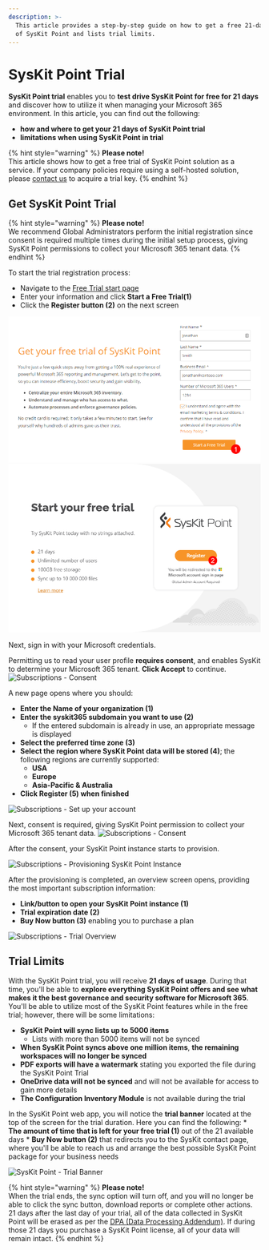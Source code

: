 ```yaml
---
description: >-
  This article provides a step-by-step guide on how to get a free 21-day trial
  of SysKit Point and lists trial limits.
---
```


# SysKit Point Trial

**SysKit Point trial** enables you to **test drive SysKit Point for free for 21 days** and discover how to utilize it when managing your Microsoft 365 environment. In this article, you can find out the following:

* **how and where to get your 21 days of SysKit Point trial**
* **limitations when using SysKit Point in trial**

{% hint style="warning" %}
**Please note!**\
This article shows how to get a free trial of SysKit Point solution as a service. If your company policies require using a self-hosted solution, please [contact us](https://www.syskit.com/company/contact-us) to acquire a trial key.
{% endhint %}

## Get SysKit Point Trial

{% hint style="warning" %}
**Please note!**\
We recommend Global Administrators perform the initial registration since consent is required multiple times during the initial setup process, giving SysKit Point permissions to collect your Microsoft 365 tenant data.
{% endhint %}

To start the trial registration process:

* Navigate to the [Free Trial start page](https://www.syskit.com/products/point/free-trial/)
* Enter your information and click **Start a Free Trial(1)**
* Click the **Register button (2)** on the next screen

![Subscriptions - Start a Free Trial](../.gitbook/assets/trial-start.png)
![Subscriptions - Register](../.gitbook/assets/trial-register.png)

Next, sign in with your Microsoft credentials.

Permitting us to read your user profile **requires consent**, and enables SysKit to determine your Microsoft 365 tenant. **Click Accept** to continue. ![Subscriptions - Consent](../.gitbook/assets/trial\_consent.png)

A new page opens where you should:

* **Enter the Name of your organization (1)**
* **Enter the syskit365 subdomain you want to use (2)**
  * If the entered subdomain is already in use, an appropriate message is displayed
* **Select the preferred time zone (3)**
* **Select the region where SysKit Point data will be stored (4)**; the following regions are currently supported:
  * **USA**
  * **Europe**
  * **Asia-Pacific & Australia**
* **Click Register (5) when finished**

![Subscriptions - Set up your account](../.gitbook/assets/trial\_set-up-account.png)

Next, consent is required, giving SysKit Point permission to collect your Microsoft 365 tenant data. ![Subscriptions - Consent](../.gitbook/assets/trial\_ga-consent.png)

After the consent, your SysKit Point instance starts to provision.

![Subscriptions - Provisioning SysKit Point Instance](../.gitbook/assets/trial\_provision-instance.png)

After the provisioning is completed, an overview screen opens, providing the most important subscription information:

* **Link/button to open your SysKit Point instance (1)**
* **Trial expiration date (2)**
* **Buy Now button (3)** enabling you to purchase a plan

![Subscriptions - Trial Overview](../.gitbook/assets/trial\_trial-information.png)

## Trial Limits

With the SysKit Point trial, you will receive **21 days of usage**. During that time, you'll be able to **explore everything SysKit Point offers and see what makes it the best governance and security software for Microsoft 365**. You'll be able to utilize most of the SysKit Point features while in the free trial; however, there will be some limitations:

* **SysKit Point will sync lists up to 5000 items**
  * Lists with more than 5000 items will not be synced
* **When SysKit Point syncs above one million items**, **the remaining workspaces will no longer be synced**
* **PDF exports will have a watermark** stating you exported the file during the SysKit Point Trial
* **OneDrive data will not be synced** and will not be available for access to gain more details
* **The Configuration Inventory Module** is not available during the trial

In the SysKit Point web app, you will notice the **trial banner** located at the top of the screen for the trial duration. Here you can find the following: \* **The amount of time that is left for your free trial (1)** out of the 21 available days \* **Buy Now button (2)** that redirects you to the SysKit contact page, where you'll be able to reach us and arrange the best possible SysKit Point package for your business needs

![SysKit Point - Trial Banner](../.gitbook/assets/trial\_trial-banner.png)

{% hint style="warning" %}
**Please note!**\
When the trial ends, the sync option will turn off, and you will no longer be able to click the sync button, download reports or complete other actions. 21 days after the last day of your trial, all of the data collected in SysKit Point will be erased as per the [DPA (Data Processing Addendum)](https://www.syskit.com/data-processing-addendum/). If during those 21 days you purchase a SysKit Point license, all of your data will remain intact.
{% endhint %}
